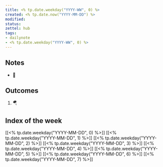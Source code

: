 ```yaml
---
title: <% tp.date.weekday("YYYY-WW", 0) %>
created: <% tp.date.now("YYYY-MM-DD") %>
modified: 
status:
zettel: hub
tags: 
- dailynote 
- <% tp.date.weekday("YYYY-WW", 0) %>
---
```


## Notes
- 🚂
## Outcomes
1. 🪂
## Index of the week
[[<% tp.date.weekday("YYYY-MM-DD", 0) %>]]
[[<% tp.date.weekday("YYYY-MM-DD", 1) %>]]
[[<% tp.date.weekday("YYYY-MM-DD", 2) %>]]
[[<% tp.date.weekday("YYYY-MM-DD", 3) %>]]
[[<% tp.date.weekday("YYYY-MM-DD", 4) %>]]
[[<% tp.date.weekday("YYYY-MM-DD", 5) %>]]
[[<% tp.date.weekday("YYYY-MM-DD", 6) %>]]
[[<% tp.date.weekday("YYYY-MM-DD", 7) %>]]

